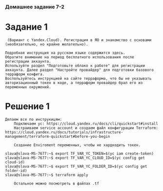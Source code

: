 ### Домашнее задание 7-2

# Задание 1
	 (Вариант с Yandex.Cloud). Регистрация в ЯО и знакомство с основами (необязательно, но крайне желательно).
	 
    Подробная инструкция на русском языке содержится здесь.
    Обратите внимание на период бесплатного использования после регистрации аккаунта.
    Используйте раздел "Подготовьте облако к работе" для регистрации аккаунта. Далее раздел "Настройте провайдер" для подготовки базового терраформ конфига.
    Воспользуйтесь инструкцией на сайте терраформа, что бы не указывать авторизационный токен в коде, а терраформ провайдер брал его из переменных окружений.

# Решение 1
	Делаем все по инструкицям:
		Подключаем yc: https://cloud.yandex.ru/docs/cli/quickstart#install
		Настраиваем service account и создаем файл конфигурации Terraform: https://cloud.yandex.ru/docs/tutorials/infrastructure-management/terraform-quickstart#before-you-begin
		
        Создание Enviroment переменных, чтобы не хардкодить токен.
```commandline
slava@slava-MS-7677:~$ export TF_VAR_YC_TOKEN=$(yc iam create-token)
slava@slava-MS-7677:~$ export TF_VAR_YC_CLOUD_ID=$(yc config get cloud-id)
slava@slava-MS-7677:~$ export TF_VAR_YC_FOLDER_ID=$(yc config get folder-id)
slava@slava-MS-7677:~$ terraform apply
```
        
        Остальное можно посмотреть в файлах .tf
